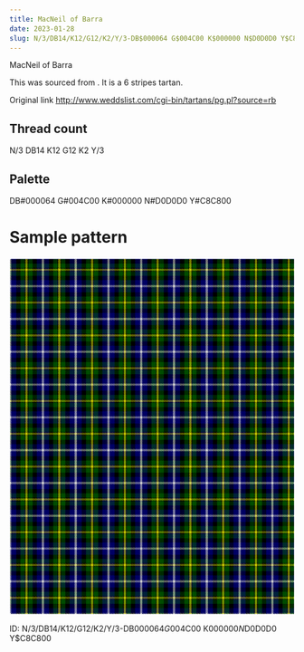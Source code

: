 ```yaml
---
title: MacNeil of Barra
date: 2023-01-28
slug: N/3/DB14/K12/G12/K2/Y/3-DB$000064 G$004C00 K$000000 N$D0D0D0 Y$C8C800
---
```

MacNeil of Barra

This was sourced from <no value>.  It is a 6 stripes tartan.

Original link http://www.weddslist.com/cgi-bin/tartans/pg.pl?source=rb

## Thread count
N/3 DB14 K12 G12 K2 Y/3

## Palette
DB#000064 G#004C00 K#000000 N#D0D0D0 Y#C8C800

# Sample pattern

![Tartan detail](tartan.png "N/3 DB14 K12 G12 K2 Y/3 tartan")

ID: N/3/DB14/K12/G12/K2/Y/3-DB$000064 G$004C00 K$000000 N$D0D0D0 Y$C8C800